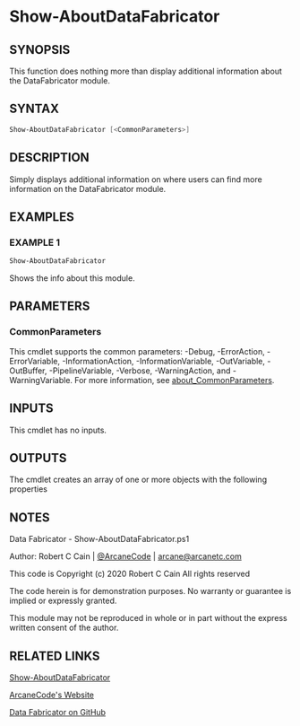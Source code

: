 # Show-AboutDataFabricator

## SYNOPSIS

This function does nothing more than display additional information about the DataFabricator module.

## SYNTAX

```powershell
Show-AboutDataFabricator [<CommonParameters>]
```

## DESCRIPTION

Simply displays additional information on where users can find more information on the DataFabricator module.

## EXAMPLES

### EXAMPLE 1

```powershell
Show-AboutDataFabricator
```

Shows the info about this module.

## PARAMETERS

### CommonParameters

This cmdlet supports the common parameters: -Debug, -ErrorAction, -ErrorVariable, -InformationAction, -InformationVariable, -OutVariable, -OutBuffer, -PipelineVariable, -Verbose, -WarningAction, and -WarningVariable. For more information, see [about_CommonParameters](http://go.microsoft.com/fwlink/?LinkID=113216).

## INPUTS

This cmdlet has no inputs.

## OUTPUTS

The cmdlet creates an array of one or more objects with the following properties

## NOTES

Data Fabricator - Show-AboutDataFabricator.ps1

Author: Robert C Cain | [@ArcaneCode](https://twitter.com/arcanecode) | arcane@arcanetc.com

This code is Copyright (c) 2020 Robert C Cain All rights reserved

The code herein is for demonstration purposes.
No warranty or guarantee is implied or expressly granted.

This module may not be reproduced in whole or in part without
the express written consent of the author.

## RELATED LINKS

[Show-AboutDataFabricator](https://github.com/arcanecode/DataFabricator/blob/master/Documentation/Show-AboutDataFabricator.md)

[ArcaneCode's Website](http://arcanecode.me)

[Data Fabricator on GitHub](http://datafabricator.com)
